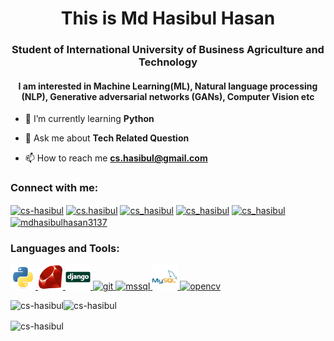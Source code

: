 <h1 align="center">This is Md Hasibul Hasan</h1>
<h3 align="center">Student of International University of Business Agriculture and Technology</h3>
<h4 align="center">I am interested in Machine Learning(ML), Natural language processing (NLP), Generative adversarial networks (GANs), Computer Vision etc</h4>

- 🌱 I’m currently learning **Python**

- 💬 Ask me about **Tech Related Question**

- 📫 How to reach me **cs.hasibul@gmail.com**

<h3 align="left">Connect with me:</h3>
<p align="left">
<a href="https://linkedin.com/in/cs-hasibul" target="blank"><img align="center" src="https://cdn.jsdelivr.net/npm/simple-icons@3.0.1/icons/linkedin.svg" alt="cs-hasibul" height="30" width="40" /></a>
<a href="https://fb.com/cs.hasibul" target="blank"><img align="center" src="https://cdn.jsdelivr.net/npm/simple-icons@3.0.1/icons/facebook.svg" alt="cs.hasibul" height="30" width="40" /></a>
<a href="https://www.hackerrank.com/cs_hasibul" target="blank"><img align="center" src="https://cdn.jsdelivr.net/npm/simple-icons@3.0.1/icons/hackerrank.svg" alt="cs_hasibul" height="30" width="40" /></a>
<a href="https://twitter.com/cs_hasibul" target="blank"><img align="center" src="https://cdn.jsdelivr.net/npm/simple-icons@3.0.1/icons/twitter.svg" alt="cs_hasibul" height="30" width="40" /></a>
<a href="https://instagram.com/cs_hasibul" target="blank"><img align="center" src="https://cdn.jsdelivr.net/npm/simple-icons@3.0.1/icons/instagram.svg" alt="cs_hasibul" height="30" width="40" /></a>
<a href="https://kaggle.com/mdhasibulhasan3137" target="blank"><img align="center" src="https://cdn.jsdelivr.net/npm/simple-icons@3.0.1/icons/kaggle.svg" alt="mdhasibulhasan3137" height="30" width="40" /></a>
</p>

<h3 align="left">Languages and Tools:</h3>
<p align="left"> <a href="https://www.python.org" target="_blank"> <img src="https://raw.githubusercontent.com/devicons/devicon/master/icons/python/python-original.svg" alt="python" width="40" height="40"/> </a> <a href="https://www.ruby-lang.org/en/" target="_blank"> <img src="https://raw.githubusercontent.com/devicons/devicon/master/icons/ruby/ruby-original.svg" alt="ruby" width="40" height="40"/> </a> <a href="https://www.djangoproject.com/" target="_blank"> <img src="https://raw.githubusercontent.com/devicons/devicon/master/icons/django/django-original.svg" alt="django" width="40" height="40"/> </a> <a href="https://git-scm.com/" target="_blank"> <img src="https://www.vectorlogo.zone/logos/git-scm/git-scm-icon.svg" alt="git" width="40" height="40"/> </a>  <a href="https://www.microsoft.com/en-us/sql-server" target="_blank"> <img src="https://cdn.worldvectorlogo.com/logos/microsoft-sql-server.svg" alt="mssql" width="40" height="40"/> </a> <a href="https://www.mysql.com/" target="_blank"> <img src="https://raw.githubusercontent.com/devicons/devicon/master/icons/mysql/mysql-original-wordmark.svg" alt="mysql" width="40" height="40"/> </a> <a href="https://opencv.org/" target="_blank"> <img src="https://www.vectorlogo.zone/logos/opencv/opencv-icon.svg" alt="opencv" width="40" height="40"/> </a> </p>

<p><img align="left" src="https://github-readme-stats.vercel.app/api/top-langs?username=cs-hasibul&show_icons=true&locale=en&layout=compact" alt="cs-hasibul" /></p>

<p>&nbsp;<img align="left" src="https://github-readme-stats.vercel.app/api?username=cs-hasibul&show_icons=true&locale=en" alt="cs-hasibul" /></p>

<p><img align="center" src="https://github-readme-streak-stats.herokuapp.com/?user=cs-hasibul&" alt="cs-hasibul" /></p>
